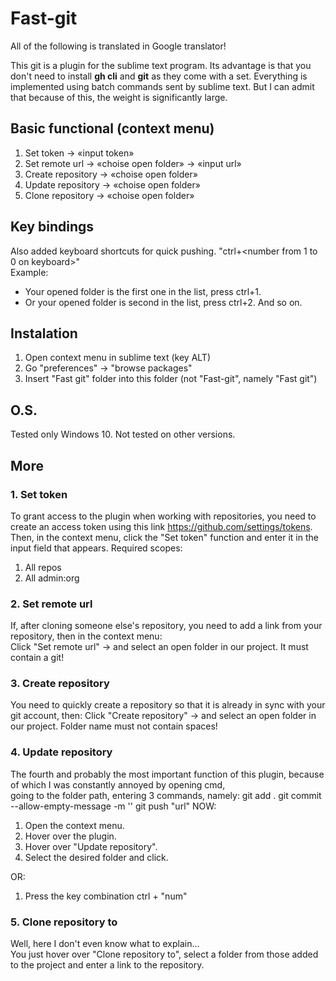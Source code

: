 # Fast-git

All of the following is translated in Google translator!

This git is a plugin for the sublime text program. Its advantage is that you don't need to install **gh cli** and **git** as they come with a set. 
Everything is implemented using batch commands sent by sublime text. But I can admit that because of this, the weight is significantly large.

## Basic functional (context menu)
1. Set token → «input token»
2. Set remote url → «choise open folder» → «input url»
3. Create repository → «choise open folder»
4. Update repository → «choise open folder»
5. Clone repository → «choise open folder»

## Key bindings 
Also added keyboard shortcuts for quick pushing. "ctrl+<number from 1 to 0 on keyboard>"  
Example:  
 - Your opened folder is the first one in the list, press ctrl+1.  
 - Or your opened folder is second in the list, press ctrl+2. And so on.
 
## Instalation  
1. Open context menu in sublime text (key ALT)
2. Go "preferences" → "browse packages"
3. Insert "Fast git" folder into this folder (not "Fast-git", namely "Fast git")

## O.S.
Tested only Windows 10. Not tested on other versions.

## More
### 1. Set token
To grant access to the plugin when working with repositories, you need to create an access token using this link https://github.com/settings/tokens.  
Then, in the context menu, click the "Set token" function and enter it in the input field that appears.
Required scopes:
1. All repos
2. All admin:org  

### 2. Set remote url
If, after cloning someone else's repository, you need to add a link from your repository, then in the context menu:  
Click "Set remote url" → and select an open folder in our project. It must contain a git!

### 3. Create repository
You need to quickly create a repository so that it is already in sync with your git account, then:
Click "Create repository" → and select an open folder in our project. Folder name must not contain spaces!

### 4. Update repository
The fourth and probably the most important function of this plugin, because of which I was constantly annoyed by opening cmd,  
going to the folder path, entering 3 commands, namely:
git add .
git commit --allow-empty-message -m ''
git push "url"
NOW:
1. Open the context menu.
2. Hover over the plugin.
3. Hover over "Update repository".
4. Select the desired folder and click.

OR:
1. Press the key combination ctrl + "num"

### 5. Clone repository to
Well, here I don't even know what to explain...  
You just hover over "Clone repository to", select a folder from those added to the project and enter a link to the repository.
